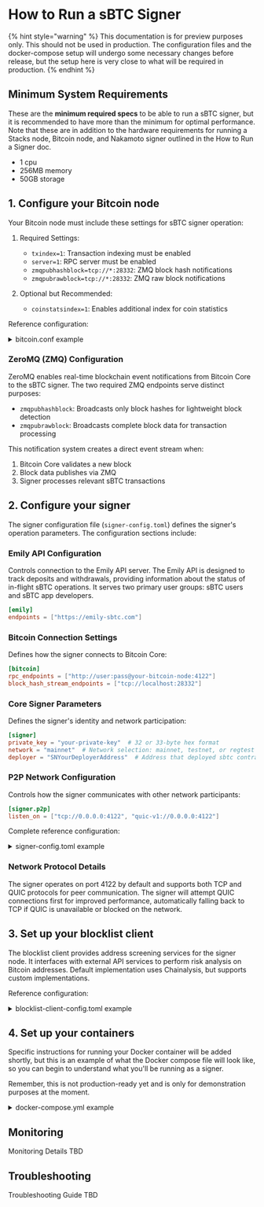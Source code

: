 # How to Run a sBTC Signer

{% hint style="warning" %}
This documentation is for preview purposes only. This should not be used in production. The configuration files and the docker-compose setup will undergo some necessary changes before release, but the setup here is very close to what will be required in production.
{% endhint %}

## Minimum System Requirements

These are the **minimum required specs** to be able to run a sBTC signer, but it is recommended to have more than the minimum for optimal performance. Note that these are in addition to the hardware requirements for running a Stacks node, Bitcoin node, and Nakamoto signer outlined in the How to Run a Signer doc.

- 1 cpu
- 256MB memory
- 50GB storage

## 1. Configure your Bitcoin node

Your Bitcoin node must include these settings for sBTC signer operation:

1. Required Settings:

   - `txindex=1`: Transaction indexing must be enabled
   - `server=1`: RPC server must be enabled
   - `zmqpubhashblock=tcp://*:28332`: ZMQ block hash notifications
   - `zmqpubrawblock=tcp://*:28332`: ZMQ raw block notifications

2. Optional but Recommended:
   - `coinstatsindex=1`: Enables additional index for coin statistics

Reference configuration:

<details>

<summary>bitcoin.conf example</summary>

```conf
regtest=1 #chain=regtest

[regtest]
printtoconsole=1
disablewallet=0
txindex=1
coinstatsindex=1

# Specify a non-default location to store blockchain data.
# blocksdir=/data/bitcoin-data
# Specify a non-default location to store blockchain and other data.
# datadir=/data/bitcoin-data

# [network]
# bind=0.0.0.0:18444
discover=0
dns=0
dnsseed=0
listenonion=0

# [rpc]
rpcserialversion=0
# Accept command line and JSON-RPC commands.
server=1
# Accept public REST requests.
rest=1
rpcbind=0.0.0.0:18333
rpcallowip=0.0.0.0/0
rpcallowip=::/0
rpcuser=user
rpcpassword=password

# [zmq]
# Note that this is required for the sbtc signer to work properly.
zmqpubhashblock=tcp://*:28332
zmqpubrawblock=tcp://*:28332

# [wallet]
addresstype=legacy
changetype=legacy
fallbackfee=0.00001
```

</details>

### ZeroMQ (ZMQ) Configuration

ZeroMQ enables real-time blockchain event notifications from Bitcoin Core to the sBTC signer. The two required ZMQ endpoints serve distinct purposes:

- `zmqpubhashblock`: Broadcasts only block hashes for lightweight block detection
- `zmqpubrawblock`: Broadcasts complete block data for transaction processing

This notification system creates a direct event stream when:

1. Bitcoin Core validates a new block
2. Block data publishes via ZMQ
3. Signer processes relevant sBTC transactions

## 2. Configure your signer

The signer configuration file (`signer-config.toml`) defines the signer's operation parameters. The configuration sections include:

### Emily API Configuration

Controls connection to the Emily API server. The Emily API is designed to track deposits and withdrawals, providing information about the status of in-flight sBTC operations. It serves two primary user groups: sBTC users and sBTC app developers.

```toml
[emily]
endpoints = ["https://emily-sbtc.com"]
```

### Bitcoin Connection Settings

Defines how the signer connects to Bitcoin Core:

```toml
[bitcoin]
rpc_endpoints = ["http://user:pass@your-bitcoin-node:4122"]
block_hash_stream_endpoints = ["tcp://localhost:28332"]
```

### Core Signer Parameters

Defines the signer's identity and network participation:

```toml
[signer]
private_key = "your-private-key"  # 32 or 33-byte hex format
network = "mainnet"  # Network selection: mainnet, testnet, or regtest
deployer = "SNYourDeployerAddress"  # Address that deployed sbtc contracts
```

### P2P Network Configuration

Controls how the signer communicates with other network participants:

```toml
[signer.p2p]
listen_on = ["tcp://0.0.0.0:4122", "quic-v1://0.0.0.0:4122"]
```

Complete reference configuration:

<details>

<summary>signer-config.toml example</summary>

```toml
# DISCLAIMER! READ!
# This configuration file is an example of how it will likely look in production with some
# values filled in with example placeholders like `your-private-key` and `your-bitcoin-node`.
# The real production configuration will rely on some hardcoded values that can only be
# known after initial seed node deployments. This file is not meant to be used as is, but one will
# be created to be used later, and this documentation will be updated to reflect those changes.

# TODO(715): Provide sane/safe configuration defaults. Re-review all of them!
# TODO(429): Add documentation for all configuration parameters.

# !! ==============================================================================
# !! Blocklist Client Configuration
# !! ==============================================================================
[blocklist_client]

# You may specify a blocklist client url. If one is not specified, then
# deposit or withdrawal requests are always accepted.
#
# Format: "http(s)://<host>:<port>"
# Default: <none>
# Required: false
# Environment: SIGNER_BLOCKLIST_CLIENT__ENDPOINT
#
# Defined in the provided docker compose, do not uncomment unless you know
# what you're doing.
# -------------------------------------------------------------------------
# endpoint = "http://127.0.0.1:8080"

# !! ==============================================================================
# !! Emily API Configuration
# !! ==============================================================================
[emily]
# The URI(s) of the Emily API server to connect to.
#
# You may specify multiple Emily API servers if you have them. They will be
# tried round-robin until one succeeds.
#
# Format: ["http(s)://<host>:<port>", ..]
# Default: <none>
# Required: true
# Environment: SIGNER_EMILY__ENDPOINTS
endpoints = [
    "https://emily-sbtc.com"
]

# !! ==============================================================================
# !! Bitcoin Core Configuration
# !! ==============================================================================
[bitcoin]
# The URI(s) of the Bitcoin Core RPC server(s) to connect to.
#
# You may specify multiple Bitcoin Core RPC servers if you have them. They will
# be randomly tried until one succeeds.
#
# Format: ["http://<user>:<pass>@<host>:<port>", ..]
# Default: <none>
# Required: true
# Environment: SIGNER_BITCOIN__RPC_ENDPOINTS
# Environment Example: http://user:pass@seed-1:4122,http://foo:bar@seed-2:4122
rpc_endpoints = [
    "http://user:pass@your-bitcoin-node:4122",
]

# The URI(s) of the Bitcoin Core ZMQ block hash stream(s) to connect to.
#
# You may optionally specify multiple endpoints if you have them. They will be
# tried in order until one succeeds, and it will attempt failover to the next
# endpoint if the connection is lost.
#
# Format: ["tcp://<host>:<port>", ..]
# Default: <none>
# Required: true
# Environment: SIGNER_BITCOIN__BLOCK_HASH_STREAM_ENDPOINTS
# Environment Example: tcp://10.0.0.1:28332,tcp://10.0.0.2:28332
block_hash_stream_endpoints = [
    "tcp://localhost:28332"
]

# !! ==============================================================================
# !! Block Notifier Configuration
# !! ==============================================================================
# Electrum server connection confirmation.
[block_notifier]
# The URI of the Electrum server to connect to.
#
# Format: "<protocol>://<host>:<port>"
# Default: <none>
# Required: true
# Environment: SIGNER_BLOCK_NOTIFIER__SERVER
server = "tcp://localhost:60401"
retry_interval = 10
max_retry_attempts = 5
ping_interval = 60
subscribe_interval = 10

# !! ==============================================================================
# !! Stacks Node Configuration
# !! ==============================================================================
[stacks]
# The RPC URL(s) of the Stacks node(s) to connect to. At least one must be
# provided. If multiple nodes are provided they will be tried in order when
# making requests.
endpoints = ["stacks-node-rpc"]

# This is the start height of the first EPOCH 3.0 block on the stacks
# blockchain.
nakamoto_start_height = 867867

# !! ==============================================================================
# !! Signer Configuration
# !! ==============================================================================
[signer]
# The private key associated with the signer. This is used to generate the
# signers associated public key and sign messages to other signers.
#
# This may be either in 32- or 33-byte format. If you generated the key using
# `stacks-cli` or other ecosystem tools, it is likely that the key is in 33-byte
# format which includes a stacks-proprietary suffix byte. The sBTC signer doesn't
# make use of this byte and it will be trimmed automatically if provided.
#
# Format: "<hex-encoded-private-key>" (64 or 66 hex-characters)
# Required: true
# Environment: SIGNER_SIGNER__PRIVATE_KEY
private_key = "your-private-key"

# Specifies which network to use when constructing and sending transactions
# on stacks and bitcoin. This cooresponds to the `chain` flag in the
# bitcoin.conf file of the connected bitcoin-core node, and the
# `burnchain.mode` flag int he config.toml of the connected stacks-core
# node.
#
# Required: true
# Possible values: mainnet, testnet, regtest
# Environment: SIGNER_SIGNER__NETWORK
network = "mainnet"

# The address that deployed the sbtc smart contracts.
#
# Required: true
# TODO(715): Change after SCs have been deployed.
deployer = "SNYourDeployerAddress"

# The signer database endpoint (pgsql connection string)
#
# Required: true
# Environment: SIGNER_SIGNER__DB_ENDPOINT
#
# Defined in the provided docker compose, do not uncomment unless you know
# what you're doing.
# -------------------------------------------------------------------------
# db_endpoint = "postgresql://postgres:postgres@localhost:5432/signer"

# A complete list of (compressed) public keys for known bootstrap signer
# peers who are approved to be in the sBTC signer set.
#
# Required: true Environment: SIGNER_SIGNER__BOOTSTRAP_SIGNING_SET
# TODO(715): Change after initial signing set has been determined.
bootstrap_signing_set = [
    "03providedsigningsetpublickey023a1d53bc96ad670bfe03adf8a06c52e6380",
    "02providedsigningsetpublickey023b28143130a18099ecf094d36fef0f6135c",
]

# The number of signatures required for signing Stacks transactions when
# using the multi-sig wallet formed from the public keys in the
# `bootstrap_signing_set`. Must be strictly positive.
#
# Required: true Environment: SIGNER_SIGNER__BOOTSTRAP_SIGNATURES_REQUIRED
bootstrap_signatures_required = 15

# Seconds to wait before processing a new Bitcoin block.
# Required: true Environment: SIGNER_SIGNER__BITCOIN_PROCESSING_DELAY
# TODO(715): Expect this to change after testing.
bitcoin_processing_delay = 0

# !! ==============================================================================
# !! Stacks Event Observer Configuration
# !!
# !! The event observer listens for events on the Stacks blockchain. The listen
# !! address must be reachable by your Stacks node, and must be configured in the
# !! node's `event_observer` configuration section.
# !!
# !! Note that the event observer endpoint _does not_ support TLS and is served
# !! over HTTP.
# !! ==============================================================================
[signer.event_observer]
# The network interface (ip address) and port to bind the event observer server to.
#
# Format: "<ip>:<port>"
# Required: true
# Environment: SIGNER_SIGNER__EVENT_OBSERVER__BIND
bind = "0.0.0.0:8801"

# !! ==============================================================================
# !! Signer P2P Networking Configuration
# !! ==============================================================================
[signer.p2p]
# List of seed nodes to connect to to bootstrap the network.
#
# If specified, these nodes will be used to discover other nodes on the network.
# If not specified or if none of the specified seeds could be reached, the node
# will attempt to discover other nodes using StackerDB.
#
# See the `listen_on` parameter for available protocols.
#
# Format: ["<protocol>:<ip>:<port>", "<protocol>:<ip>:<port>", ...]
# Required: false
# Environment: SIGNER_SIGNER__P2P__SEEDS
# Environment Example: tcp://seed-1:4122,tcp://seed-2:4122
# TODO(429): Add well-known seed nodes
# TODO(715): Add well-known seed nodes
seeds = [
    "<protocol>:<ip>:<port>",
    "provided:provided-ip:provided-port"
]

# The local network interface(s) and port(s) to listen on.
#
# You may specify multiple interfaces and ports by adding additional entries to
# the list. Entries can be addressed by any of IPv4 address, IPv6 address or
# hostname. Note that not all networks have IPv6 enabled, so it is recommended
# to provide an IPv4 address as well.
#
# Specifying a port of `0` will cause the server to bind to a random port,
# and an IP of `0.0.0.0` will cause the server to listen on all available
# interfaces.
#
# Available protocols:
# - tcp: Standard TCP socket connections.
# - quick-v1: QUIC over UDP. This protocol is faster and uses less bandwidth,
#       but may not be supported by all nodes' networks. Nodes will always
#       attempt QUIC connections first, and fall back to TCP if it fails.
#       If UDP is blocked on your network then you should not specify a QUIC
#       listener (as it will never be reachable).
#       More information: https://en.wikipedia.org/wiki/QUIC
#
# Format: ["<protocol>:<ip>[:port]", ...]
# - If port is omitted then the default port 4122 will be used.
# Default: ["tcp://0.0.0.0:4122", "quic-v1://0.0.0.0:4122"]
# Required: false
# Environment: SIGNER_SIGNER__P2P__LISTEN_ON
#
# Defined in the provided docker compose, do not uncomment unless you know
# what you're doing.
# -------------------------------------------------------------------------
listen_on = ["tcp://0.0.0.0:4122", "quic-v1://0.0.0.0:4122"]

# The publicly accessible network endpoint to advertise to other nodes.
#
# If this is not specified then the node will attempt to use other peers on the
# network to determine its public endpoint. This is the recommended
# configuration for most users.
#
# If your network uses an advanced configuration with separate inbound/outbound
# addresses then you must specify this value with your inbound address and
# configure port-forwarding as auto-discovery will report your outbound address.
#
# Format: ["<protocol>:<ip>:<port>", ...] (see `listen_on` for protocol options)
# Default: <none>
# Required: false
# Environment: SIGNER_SIGNER__P2P__PUBLIC_ENDPOINTS
public_endpoints = []
```

</details>

### Network Protocol Details

The signer operates on port 4122 by default and supports both TCP and QUIC protocols for peer communication. The signer will attempt QUIC connections first for improved performance, automatically falling back to TCP if QUIC is unavailable or blocked on the network.

## 3. Set up your blocklist client

The blocklist client provides address screening services for the signer node. It interfaces with external API services to perform risk analysis on Bitcoin addresses. Default implementation uses Chainalysis, but supports custom implementations.

Reference configuration:

<details>

<summary>blocklist-client-config.toml example</summary>

```toml
# !! ==============================================================================
# !! Blocklist Client Configuration
# !! ==============================================================================

[server]
# Server configurations.

# The host the server will run on.
host = "127.0.0.1"

# The port the server will run on.
port = 3032

[risk_analysis]
# Risk analysis configurations.

# The URL of the API you're planning to use to assess confirming or denying a
# bitcoin address. Note that the default implmentation of the blocklist client
# assumes the use of Chainalysis, but any method can be used as long as the API
# calls within the blocklist client are changed to match the new API.
api_url = "https://api.chainalysis.com"

# The API key for the API you're planning to use to assess confirming or denying.
api_key = "your-api-key"
```

</details>

## 4. Set up your containers

Specific instructions for running your Docker container will be added shortly, but this is an example of what the Docker compose file will look like, so you can begin to understand what you'll be running as a signer.

Remember, this is not production-ready yet and is only for demonstration purposes at the moment.

<details>

<summary>docker-compose.yml example</summary>

```yml
# DISCLAIMER! READ!
# This file is an example of how it will look in production but there may be changes
# to this once production docker images are created and uploaded to dockerhub. This file is
# not meant to be used as is, but a docker compose like this one be created to be used later,
# and this documentation will be updated to reflect those changes.

# Services.
# ------------------------------------------------------------------------------
services:
  postgres:
    image: postgres:15-alpine
    stop_grace_period: 5s
    environment:
      POSTGRES_USER: postgres
      POSTGRES_PASSWORD: postgres
      POSTGRES_DB: signer
    ports:
      - 5432:5432

  sbtc-signer:
    image: blockstack/sbtc:signer-latest
    entrypoint: "/bin/bash -c '/usr/local/bin/signer -c /signer-config.toml --migrate-db'"
    depends_on:
      - postgres
    environment:
      RUST_LOG: info
      SIGNER_SIGNER__P2P__LISTEN_ON: tcp://0.0.0.0:4122
      SIGNER_SIGNER__DB_ENDPOINT: postgresql://postgres:postgres@postgres-1:5432/signer
      SIGNER_BLOCKLIST_CLIENT__ENDPOINT: http://localhost:3032
    volumes:
      - ./config/signer-config.toml:/signer-config.toml
    ports:
      - "4122:4122"

  blocklist-client:
    image: blockstack/sbtc:blocklist-client-latest
    entrypoint: "/bin/bash -c '/usr/local/bin/blocklist-client -c /blocklist-client-config.toml'"
    volumes:
      - ./config/blocklist-client-config.toml:/blocklist-client-config.toml
    ports:
      - "3032:3032"

  bitcoin:
    build: bitcoin
    ports:
      - "18443:18443"
      - "28332:28332"
    volumes:
      - ./bitcoin/bitcoin.conf:/root/.bitcoin/bitcoin.conf
    entrypoint:
      - /bin/bash
      - -c
      - |
        set -e
        bitcoind
    profiles:
      - default
      - bitcoin-mempool
```

</details>

## Monitoring

Monitoring Details TBD

## Troubleshooting

Troubleshooting Guide TBD
